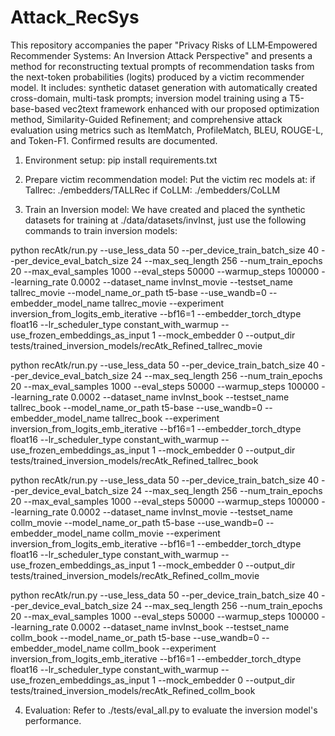 # Attack_RecSys

This repository accompanies the paper "Privacy Risks of LLM‑Empowered Recommender Systems: An Inversion Attack Perspective" and presents a method for reconstructing textual prompts of recommendation tasks from the next-token probabilities (logits) produced by a victim recommender model. It includes: synthetic dataset generation with automatically created cross-domain, multi-task prompts; inversion model training using a T5-base-based vec2text framework enhanced with our proposed optimization method, Similarity-Guided Refinement; and comprehensive attack evaluation using metrics such as ItemMatch, ProfileMatch, BLEU, ROUGE-L, and Token-F1. Confirmed results are documented.

1. Environment setup:
    pip install requirements.txt


2. Prepare victim recommendation model:
Put the victim rec models at:
if Tallrec:
    ./embedders/TALLRec
if CoLLM:
    ./embedders/CoLLM


3. Train an Inversion model:
We have created and placed the synthetic datasets for training at ./data/datasets/invInst, just use the following commands to train inversion models:

python recAtk/run.py --use_less_data 50 --per_device_train_batch_size 40 --per_device_eval_batch_size 24 --max_seq_length 256 --num_train_epochs 20  --max_eval_samples 1000 --eval_steps 50000 --warmup_steps 100000 --learning_rate 0.0002 --dataset_name invInst_movie --testset_name tallrec_movie --model_name_or_path t5-base --use_wandb=0 --embedder_model_name tallrec_movie --experiment inversion_from_logits_emb_iterative --bf16=1 --embedder_torch_dtype float16 --lr_scheduler_type constant_with_warmup --use_frozen_embeddings_as_input 1 --mock_embedder 0 --output_dir tests/trained_inversion_models/recAtk_Refined_tallrec_movie

python recAtk/run.py --use_less_data 50 --per_device_train_batch_size 40 --per_device_eval_batch_size 24 --max_seq_length 256 --num_train_epochs 20  --max_eval_samples 1000 --eval_steps 50000 --warmup_steps 100000 --learning_rate 0.0002 --dataset_name invInst_book --testset_name tallrec_book --model_name_or_path t5-base --use_wandb=0 --embedder_model_name tallrec_book --experiment inversion_from_logits_emb_iterative --bf16=1 --embedder_torch_dtype float16 --lr_scheduler_type constant_with_warmup --use_frozen_embeddings_as_input 1 --mock_embedder 0 --output_dir tests/trained_inversion_models/recAtk_Refined_tallrec_book

python recAtk/run.py --use_less_data 50 --per_device_train_batch_size 40 --per_device_eval_batch_size 24 --max_seq_length 256 --num_train_epochs 20  --max_eval_samples 1000 --eval_steps 50000 --warmup_steps 100000 --learning_rate 0.0002 --dataset_name invInst_movie --testset_name collm_movie --model_name_or_path t5-base --use_wandb=0 --embedder_model_name collm_movie --experiment inversion_from_logits_emb_iterative --bf16=1 --embedder_torch_dtype float16 --lr_scheduler_type constant_with_warmup --use_frozen_embeddings_as_input 1 --mock_embedder 0 --output_dir tests/trained_inversion_models/recAtk_Refined_collm_movie

python recAtk/run.py --use_less_data 50 --per_device_train_batch_size 40 --per_device_eval_batch_size 24 --max_seq_length 256 --num_train_epochs 20  --max_eval_samples 1000 --eval_steps 50000 --warmup_steps 100000 --learning_rate 0.0002 --dataset_name invInst_book --testset_name collm_book --model_name_or_path t5-base --use_wandb=0 --embedder_model_name collm_book --experiment inversion_from_logits_emb_iterative --bf16=1 --embedder_torch_dtype float16 --lr_scheduler_type constant_with_warmup --use_frozen_embeddings_as_input 1 --mock_embedder 0 --output_dir tests/trained_inversion_models/recAtk_Refined_collm_book


4. Evaluation:
Refer to ./tests/eval_all.py to evaluate the inversion model's performance.
